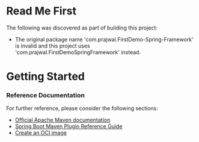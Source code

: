 # Read Me First
The following was discovered as part of building this project:

* The original package name 'com.prajwal.FirstDemo-Spring-Framework' is invalid and this project uses 'com.prajwal.FirstDemoSpringFramework' instead.

# Getting Started

### Reference Documentation
For further reference, please consider the following sections:

* [Official Apache Maven documentation](https://maven.apache.org/guides/index.html)
* [Spring Boot Maven Plugin Reference Guide](https://docs.spring.io/spring-boot/docs/3.0.1/maven-plugin/reference/html/)
* [Create an OCI image](https://docs.spring.io/spring-boot/docs/3.0.1/maven-plugin/reference/html/#build-image)

